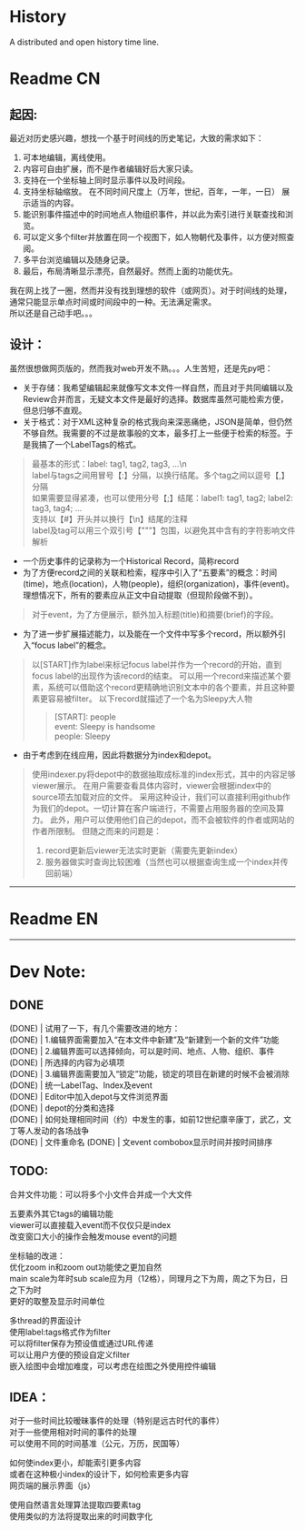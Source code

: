 # History
A distributed and open history time line.  

# Readme CN   

## 起因:  

最近对历史感兴趣，想找一个基于时间线的历史笔记，大致的需求如下：  
1. 可本地编辑，离线使用。  
2. 内容可自由扩展，而不是作者编辑好后大家只读。  
3. 支持在一个坐标轴上同时显示事件以及时间段。 
4. 支持坐标轴缩放。 在不同时间尺度上（万年，世纪，百年，一年，一日） 展示适当的内容。
5. 能识别事件描述中的时间地点人物组织事件，并以此为索引进行关联查找和浏览。  
6. 可以定义多个filter并放置在同一个视图下，如人物朝代及事件，以方便对照查阅。  
7. 多平台浏览编辑以及随身记录。  
8. 最后，布局清晰显示漂亮，自然最好。然而上面的功能优先。  
   
我在网上找了一圈，然而并没有找到理想的软件（或网页）。对于时间线的处理，通常只能显示单点时间或时间段中的一种。无法满足需求。  
所以还是自己动手吧。。。  

## 设计：

虽然很想做网页版的，然而我对web开发不熟。。。人生苦短，还是先py吧：  
* 关于存储：我希望编辑起来就像写文本文件一样自然，而且对于共同编辑以及Review合并而言，无疑文本文件是最好的选择。数据库虽然可能检索方便，但总归够不直观。
* 关于格式：对于XML这种复杂的格式我向来深恶痛绝，JSON是简单，但仍然不够自然。我需要的不过是故事般的文本，最多打上一些便于检索的标签。于是我搞了一个LabelTags的格式。
> 最基本的形式：label: tag1, tag2, tag3, ...\n  
> label与tags之间用冒号【:】分隔，以换行结尾。多个tag之间以逗号【,】分隔  
> 如果需要显得紧凑，也可以使用分号【;】结尾：label1: tag1, tag2; label2: tag3, tag4; ...  
> 支持以【#】开头并以换行【\n】结尾的注释  
> label及tag可以用三个双引号【"""】包围，以避免其中含有的字符影响文件解析  
* 一个历史事件的记录称为一个Historical Record，简称record  
* 为了方便record之间的关联和检索，程序中引入了“五要素”的概念：时间(time)，地点(location)，人物(people)，组织(organization)，事件(event)。理想情况下，所有的要素应从正文中自动提取（但现阶段做不到）。  
>  对于event，为了方便展示，额外加入标题(title)和摘要(brief)的字段。
* 为了进一步扩展描述能力，以及能在一个文件中写多个record，所以额外引入“focus label”的概念。
> 以\[START\]作为label来标记focus label并作为一个record的开始，直到focus label的出现作为该record的结束。
> 可以用一个record来描述某个要素，系统可以借助这个record更精确地识别文本中的各个要素，并且这种要素更容易被filter。
> 以下record就描述了一个名为Sleepy大人物
>>  \[START\]: people  
>>  event: Sleepy is handsome  
>>  people: Sleepy  
* 由于考虑到在线应用，因此将数据分为index和depot。
> 使用indexer.py将depot中的数据抽取成标准的index形式，其中的内容足够viewer展示。
> 在用户需要查看具体内容时，viewer会根据index中的source项去加载对应的文件。
> 采用这种设计，我们可以直接利用github作为我们的depot。一切计算在客户端进行，不需要占用服务器的空间及算力。
> 此外，用户可以使用他们自己的depot，而不会被软件的作者或网站的作者所限制。
> 但随之而来的问题是：
> 1. record更新后viewer无法实时更新（需要先更新index）
> 2. 服务器做实时查询比较困难（当然也可以根据查询生成一个index并传回前端）

-------------------------------------------------------------------------------------------------

# Readme EN  



-------------------------------------------------------------------------------------------------

# Dev Note:  

## DONE

(DONE) | 试用了一下，有几个需要改进的地方：  
(DONE) | 1.编辑界面需要加入“在本文件中新建”及“新建到一个新的文件”功能  
(DONE) | 2.编辑界面可以选择倾向，可以是时间、地点、人物、组织、事件  
(DONE) | 	所选择的内容为必填项  
(DONE) | 3.编辑界面需要加入“锁定”功能，锁定的项目在新建的时候不会被消除  
(DONE) | 统一LabelTag、Index及event  
(DONE) | Editor中加入depot与文件浏览界面  
(DONE) | depot的分类和选择  
(DONE) | 如何处理相同时间（约）中发生的事，如前12世纪廪辛康丁，武乙，文丁等人发动的各场战争  
(DONE) | 文件重命名
(DONE) | 文event combobox显示时间并按时间排序  

## TODO:

合并文件功能：可以将多个小文件合并成一个大文件  

五要素外其它tags的编辑功能  
viewer可以直接载入event而不仅仅只是index  
改变窗口大小的操作会触发mouse event的问题  

坐标轴的改进：  
	优化zoom in和zoom out功能使之更加自然  
	main scale为年时sub scale应为月（12格），同理月之下为周，周之下为日，日之下为时  
	更好的取整及显示时间单位  

多thread的界面设计  
	使用label:tags格式作为filter  
	可以将filter保存为预设值或通过URL传递  
	可以让用户方便的预设自定义filter  
	嵌入绘图中会增加难度，可以考虑在绘图之外使用控件编辑  

## IDEA：  

对于一些时间比较暧昧事件的处理（特别是远古时代的事件）  
对于一些使用相对时间的事件的处理  
可以使用不同的时间基准（公元，万历，民国等）  

如何使index更小，却能索引更多内容  
或者在这种极小index的设计下，如何检索更多内容  
网页端的展示界面（js）  


使用自然语言处理算法提取四要素tag  
使用类似的方法将提取出来的时间数字化  



